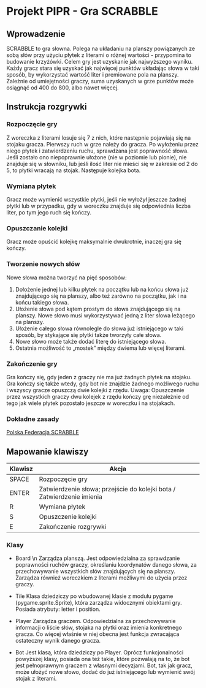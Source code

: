 # Projekt PIPR - Gra SCRABBLE


## Wprowadzenie
SCRABBLE to gra słowna. Polega na układaniu na planszy powiązanych ze sobą słów przy użyciu płytek z literami o różnej wartości - przypomina to budowanie krzyżówki. Celem gry jest uzyskanie jak najwyższego wyniku. Każdy gracz stara się uzyskać jak najwięcej punktów układając słowa w taki sposób, by wykorzystać wartość liter i premiowane pola na planszy. Zależnie od umiejętności graczy, suma uzyskanych w grze punktów może osiągnąć od 400 do 800, albo nawet więcej.

## Instrukcja rozgrywki
### Rozpoczęcie gry
Z woreczka z literami losuje się 7 z nich, które następnie pojawiają się na stojaku gracza. Pierwszy ruch w grze należy do gracza. Po wyłożeniu przez niego płytek i zatwierdzeniu ruchu, sprawdzana jest poprawność słowa. Jeśli zostało ono niepoprawnie ułożone (nie w poziomie lub pionie), nie znajduje się w słowniku, lub jeśli ilość liter nie mieści się w zakresie od 2 do 5, to płytki wracają na stojak. Następuje kolejka bota.

### Wymiana płytek
Gracz może wymienić wszystkie płytki, jeśli nie wyłożył jeszcze żadnej płytki lub w przypadku, gdy w woreczku znajduje się odpowiednia liczba liter, po tym jego ruch się kończy.

### Opuszczanie kolejki
Gracz może opuścić kolejkę maksymalnie dwukrotnie, inaczej gra się kończy.

### Tworzenie nowych słów
Nowe słowa można tworzyć na pięć sposobów:
1. Dołożenie jednej lub kilku płytek na początku lub na końcu słowa już znajdującego się na planszy, albo też zarówno na początku, jak i na końcu takiego słowa.
2. Ułożenie słowa pod kątem prostym do słowa znajdującego się na planszy. Nowe słowo musi wykorzystywać jedną z liter słowa leżącego na planszy.
3. Ułożenie całego słowa równolegle do słowa już istniejącego w taki sposób, by stykające się płytki także tworzyły całe słowa.
4. Nowe słowo może także dodać literę do istniejącego słowa.
5. Ostatnia możliwość to „mostek” między dwiema lub więcej literami.

### Zakończenie gry
Gra kończy się, gdy jeden z graczy nie ma już żadnych płytek na stojaku. Gra kończy się także wtedy, gdy bot nie znajdzie żadnego możliwego ruchu i wszyscy gracze opuszczą dwie kolejki z rzędu.
Uwaga: Opuszczenie przez wszystkich graczy dwu kolejek z rzędu kończy grę niezależnie od tego jak wiele płytek pozostało jeszcze w woreczku i na stojakach.


### Dokładne zasady
[Polska Federacja SCRABBLE](http://www.pfs.org.pl/reguly.php)


## Mapowanie klawiszy


|   Klawisz  |       Akcja           |
| ---------- | ---------------------- |
| SPACE | Rozpoczęcie gry |
|    ENTER   |    Zatwierdzenie słowa; przejście do kolejki bota  /   Zatwierdzenie imienia  |
|      R     |    Wymiana płytek    |
|      S     |    Opuszczenie kolejki |
| E | Zakończenie rozgrywki |

### Klasy
 - Board 
\n Zarządza planszą. Jest odpowiedzialna za sprawdzanie poprawności ruchów graczy, określaniu koordynatów danego słowa, za przechowywanie wszystkich słów znajdujących się na planszy. Zarządza również woreczkiem z literami możliwymi do użycia przez graczy.

 - Tile
 Klasa dziedziczy po wbudowanej klasie z modułu pygame (pygame.sprite.Sprite), która zarządza widocznymi obiektami gry. Posiada atrybuty: letter i position.

 - Player
 Zarządza graczem. Odpowiedzialna za przechowywanie informacji o liście słów, stojaka na płytki oraz imienia konkretnego gracza. Co więcej właśnie w niej obecna jest funkcja zwracająca ostateczny wynik danego gracza.

 - Bot 
 Jest klasą, która dziedziczy po Player. Oprócz funkcjonalności powyższej klasy, posiada ona też takie, które pozwalają na to, że bot jest pełnoprawnym graczem z własnymi decyzjami. Bot, tak jak gracz, może ułożyć nowe słowo, dodać do już istniejącego lub wymienić swój stojak z literami. 



